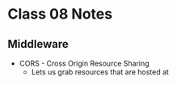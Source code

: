 # Class 08 Notes

## Middleware
  
- CORS - Cross Origin Resource Sharing
  - Lets us grab resources that are hosted at 